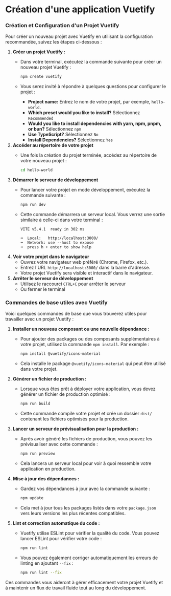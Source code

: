 # Création d'une application Vuetify

### Création et Configuration d'un Projet Vuetify

Pour créer un nouveau projet avec Vuetify en utilisant la configuration recommandée, suivez les étapes ci-dessous :

1. **Créer un projet Vuetify :**
   *   Dans votre terminal, exécutez la commande suivante pour créer un nouveau projet Vuetify :

       ```bash
       npm create vuetify
       ```
   * Vous serez invité à répondre à quelques questions pour configurer le projet :
     * **Project name:** Entrez le nom de votre projet, par exemple, `hello-world`.
     * **Which preset would you like to install?** Sélectionnez `Recommended`&#x20;
     * **Would you like to install dependencies with yarn, npm, pnpm, or bun?** Sélectionnez `npm`
     * **Use TypeScript?** Sélectionnez `No`&#x20;
     * **Install Dependencies?** Sélectionnez `Yes`&#x20;
2. **Accéder au répertoire de votre projet**
   *   Une fois la création du projet terminée, accédez au répertoire de votre nouveau projet :

       ```bash
       cd hello-world
       ```
3. **Démarrer le serveur de développement**
   *   Pour lancer votre projet en mode développement, exécutez la commande suivante :

       ```bash
       npm run dev
       ```
   *   Cette commande démarrera un serveur local. Vous verrez une sortie similaire à celle-ci dans votre terminal :

       ```
       VITE v5.4.1  ready in 302 ms

       ➜  Local:   http://localhost:3000/
       ➜  Network: use --host to expose
       ➜  press h + enter to show help
       ```
4. **Voir votre projet dans le navigateur**
   * Ouvrez votre navigateur web préféré (Chrome, Firefox, etc.).
   * Entrez l'URL `http://localhost:3000/` dans la barre d'adresse.
   * Votre projet Vuetify sera visible et interactif dans le navigateur.
5. **Arrêter le serveur de développement**&#x20;
   * Utilisez le raccourci `CTRL+C` pour arrêter le serveur
   * Ou fermer le terminal

### Commandes de base utiles avec Vuetify

Voici quelques commandes de base que vous trouverez utiles pour travailler avec un projet Vuetify :

1. **Installer un nouveau composant ou une nouvelle dépendance :**
   *   Pour ajouter des packages ou des composants supplémentaires à votre projet, utilisez la commande `npm install`. Par exemple :

       ```bash
       npm install @vuetify/icons-material
       ```
   * Cela installe le package `@vuetify/icons-material` qui peut être utilisé dans votre projet.
2. **Générer un fichier de production :**
   *   Lorsque vous êtes prêt à déployer votre application, vous devez générer un fichier de production optimisé :

       ```bash
       npm run build
       ```
   * Cette commande compile votre projet et crée un dossier `dist/` contenant les fichiers optimisés pour la production.
3. **Lancer un serveur de prévisualisation pour la production :**
   *   Après avoir généré les fichiers de production, vous pouvez les prévisualiser avec cette commande :

       ```bash
       npm run preview
       ```
   * Cela lancera un serveur local pour voir à quoi ressemble votre application en production.
4. **Mise à jour des dépendances :**
   *   Gardez vos dépendances à jour avec la commande suivante :

       ```bash
       npm update
       ```
   * Cela met à jour tous les packages listés dans votre `package.json` vers leurs versions les plus récentes compatibles.
5. **Lint et correction automatique du code :**
   *   Vuetify utilise ESLint pour vérifier la qualité du code. Vous pouvez lancer ESLint pour vérifier votre code :

       ```bash
       npm run lint
       ```
   *   Vous pouvez également corriger automatiquement les erreurs de linting en ajoutant `--fix` :

       ```bash
       npm run lint --fix
       ```

Ces commandes vous aideront à gérer efficacement votre projet Vuetify et à maintenir un flux de travail fluide tout au long du développement.

